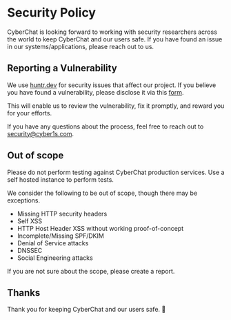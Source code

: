 # Security Policy
CyberChat is looking forward to working with security researchers across the world to keep CyberChat and our users safe. If you have found an issue in our systems/applications, please reach out to us.

## Reporting a Vulnerability

We use [huntr.dev](https://huntr.dev/) for security issues that affect our project. If you believe you have found a vulnerability, please disclose it via this [form](https://huntr.dev/bounties/disclose).

This will enable us to review the vulnerability, fix it promptly, and reward you for your efforts.

If you have any questions about the process, feel free to reach out to security@cyber1s.com.


## Out of scope

Please do not perform testing against CyberChat production services. Use a self hosted instance to perform tests.

We consider the following to be out of scope, though there may be exceptions.

- Missing HTTP security headers
- Self XSS
- HTTP Host Header XSS without working proof-of-concept
- Incomplete/Missing SPF/DKIM
- Denial of Service attacks
- DNSSEC
- Social Engineering attacks

If you are not sure about the scope, please create a report.

## Thanks

Thank you for keeping CyberChat and our users safe. 🙇
